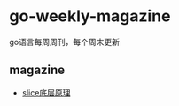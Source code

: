 # go-weekly-magazine
go语言每周周刊，每个周末更新

## magazine

  - [slice底层原理](https://github.com/here-Leslie-Lau/go-weekly-magazine/magazine/go-slice底层原理.md)
